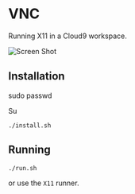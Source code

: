 VNC
===

Running X11 in a Cloud9 workspace.

![Screen Shot](screenshot.png)

Installation
------------

sudo passwd

Su


    ./install.sh

Running
-------

    ./run.sh
    
or use the `X11` runner.
